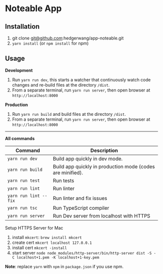 # Noteable App

## Installation
1. git clone git@github.com:hedgerwang/app-noteable.git
2. `yarn install` (or `npm install` for npm)

## Usage
**Development**

1. Run `yarn run dev`, this starts a watcher that continuously watch code changes and re-build files at the directory `/dist`.
2. From a separate terminal, run `yarn run server`, then open browser at `http://localhost:8000`


**Production**

1. Run `yarn run build` and build files at the directory `/dist`.
2. From a separate terminal, run `yarn run server`, then open browser at `http://localhost:8000`

---

**All commands**

Command | Description
--- | ---
`yarn run dev` | Build app quickly in dev mode.
`yarn run build` | Build app quickly in production mode (codes are minified).
`yarn run test` | Run tests
`yarn run lint` | Run linter
`yarn run lint --fix` | Run linter and fix issues
`yarn run tsc` | Run TypeScript compiler
`yarn run server` |  Run Dev server from localhost with HTTPS

Setup  HTTPS Server for Mac
1. install `mkcert`: `brew install mkcert`
2. create cert `mkcert localhost 127.0.0.1`
3. install cert `mkcert -install`
3. start server `node node_modules/http-server/bin/http-server dist -S -C localhost+1.pem -K localhost+1-key.pem`


**Note**: replace `yarn` with `npm` in `package.json` if you use npm.
